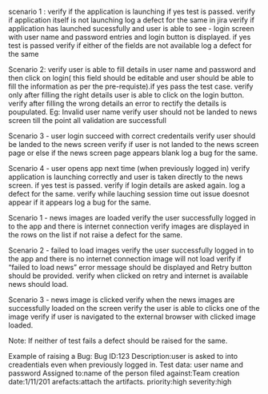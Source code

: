 scenario 1 : verify if the application is launching if yes test is passed.
verify if application itself is not launching log a defect for the same in jira
verify if application has launched sucessfully and user is able to see - login screen with user name and password entries and login button is displayed. if yes test is passed
verify if either of the fields are not available log a defect for the same


Scenario 2: verify user is able to fill details in user name and password and then click on login( this field should be editable and user should be able to fill the information as per the pre-requiste).if yes pass the test case.
verify only after filling the right details user is able to click on the login button.
verify after filling the wrong details an error to rectify the details is poupulated. Eg: Invalid user name
verify user should not be landed to news screen till the point all validation are successfull

Scenario 3 - user login succeed with correct credentails
verify user should be landed to the news screen
verify if user is not landed to the news screen page or else if the news screen page appears blank log a bug for the same.

Scenario 4 - user opens app next time (when previously logged in)
verify application is launching correctly and user is taken directly to the news screen. if yes test is passed.
verify if login details are asked again. log a defect for the same.
verify while lauching session time out issue doesnot appear if it appears log a bug for the same.


Scenario 1 - news images are loaded
verify the user successfully logged in to the app and there is internet connection
verify images are displayed in the rows on the list if not raise a defect for the same.


Scenario 2 - failed to load images
verify the user successfully logged in to the app and there is no internet connection image will not load
verify if “failed to load news” error message should be displayed and Retry button should be provided.
verify when clicked on retry and internet is available news should load.


Scenario 3 - news image is clicked
verify when the news images are successfully loaded on the screen
verify the user is able to clicks one of the image
verify if user is navigated to the external browser with clicked image loaded.

Note: If neither of test fails a defect should be raised for the same.


Example of raising a Bug:
Bug ID:123
Description:user is asked to into creadentials even when previously logged in.
Test data: user name and password
Assigned to:name of the person
filed against:Team
creation date:1/11/201
arefacts:attach the artifacts.
priority:high
severity:high

